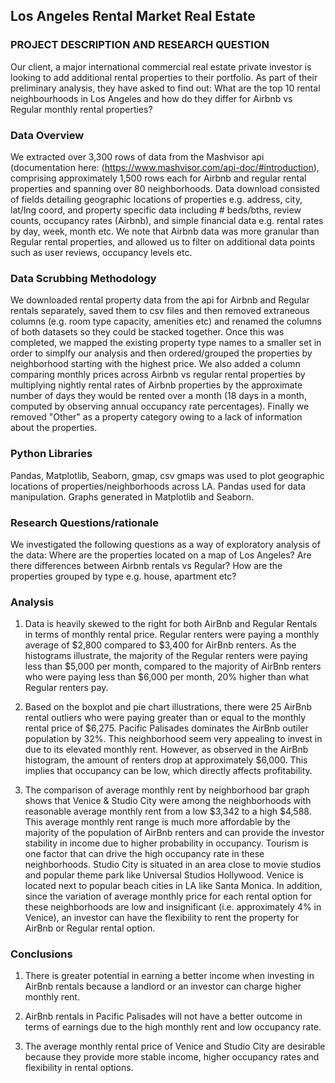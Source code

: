 ## Los Angeles Rental Market Real Estate

### PROJECT DESCRIPTION AND RESEARCH QUESTION

Our client, a major international commercial real estate private investor is looking to add additional rental properties to their portfolio. As part of their preliminary analysis, they have asked to find out: What are the top 10 rental neighbourhoods in Los Angeles and how do they differ for Airbnb vs Regular monthly rental properties?

### Data Overview
We extracted over 3,300 rows of data from the Mashvisor api (documentation here: (https://www.mashvisor.com/api-doc/#introduction), comprising approximately 1,500 rows each for Airbnb and regular rental properties and spanning over 80 neighborhoods. Data download consisted of fields detailing geographic locations of properties e.g. address, city, lat/lng coord, and property specific data including # beds/bths, review counts, occupancy rates (Airbnb), and simple financial data e.g. rental rates by day, week, month etc. We note that Airbnb data was more granular than Regular rental properties, and allowed us to filter on additional data points such as user reviews, occupancy levels etc.

### Data Scrubbing Methodology
We downloaded rental property data from the api for Airbnb and Regular rentals separately, saved them to csv files and then removed extraneous columns (e.g. room type capacity, amenities etc) and renamed the columns of both datasets so they could be stacked together. Once this was completed, we mapped the existing property type names to a smaller set in order to simplfy our analysis and then ordered/grouped the properties by neighborhood starting with the highest price. We also added a column comparing monthly prices across Airbnb vs regular rental properties by multiplying nightly rental rates of Airbnb properties by the approximate number of days they would be rented over a month (18 days in a month, computed by observing annual occupancy rate percentages). Finally we removed "Other" as a property category owing to a lack of information about the properties.

### Python Libraries
Pandas, Matplotlib, Seaborn, gmap, csv gmaps was used to plot geographic locations of properties/neighborhoods across LA. Pandas used for data manipulation. Graphs generated in Matplotlib and Seaborn.

### Research Questions/rationale
We investigated the following questions as a way of exploratory analysis of the data: Where are the properties located on a map of Los Angeles? Are there differences between Airbnb rentals vs Regular? How are the properties grouped by type e.g. house, apartment etc?

### Analysis

1. Data is heavily skewed to the right for both AirBnb and Regular Rentals in terms of monthly rental price. Regular renters were paying a monthly average of $2,800 compared to $3,400 for AirBnb renters. As the histograms illustrate, the majority of the Regular renters were paying less than $5,000 per month, compared to the majority of AirBnb renters who were paying less than $6,000 per month, 20% higher than what Regular renters pay. 

2. Based on the boxplot and pie chart illustrations, there were 25 AirBnb rental outliers who were paying greater than or equal to the monthly rental price of $6,275. Pacific Palisades dominates the AirBnb outiler population by 32%. This neighborhood seem very appealing to invest in due to its elevated monthly rent. However, as observed in the AirBnb histogram, the amount of renters drop at approximately $6,000. This implies that occupancy can be low, which directly affects profitability.

3. The comparison of average monthly rent by neighborhood bar graph shows that Venice & Studio City were among the neighborhoods with reasonable average monthly rent from a low $3,342 to a high $4,588. This average monthly rent range is much more affordable by the majority of the population of AirBnb renters and can provide the investor stability in income due to higher probability in occupancy. Tourism is one factor that can drive the high occupancy rate in these neighborhoods. Studio City is situated in an area close to movie studios and popular theme park like Universal Studios Hollywood. Venice is located next to popular beach cities in LA like Santa Monica. In addition, since the variation of average monthly price for each rental option for these neighborhoods are low and insignificant (i.e. approximately 4% in Venice), an investor can have the flexibility to rent the property for AirBnb or Regular rental option.

### Conclusions

1. There is greater potential in earning a better income when investing in AirBnb rentals because a landlord or an investor can charge higher monthly rent.

2. AirBnb rentals in Pacific Palisades will not have a better outcome in terms of earnings due to the high monthly rent and low occupancy rate.

3. The average monthly rental price of Venice and Studio City are desirable because they provide more stable income, higher occupancy rates and flexibility in rental options.


